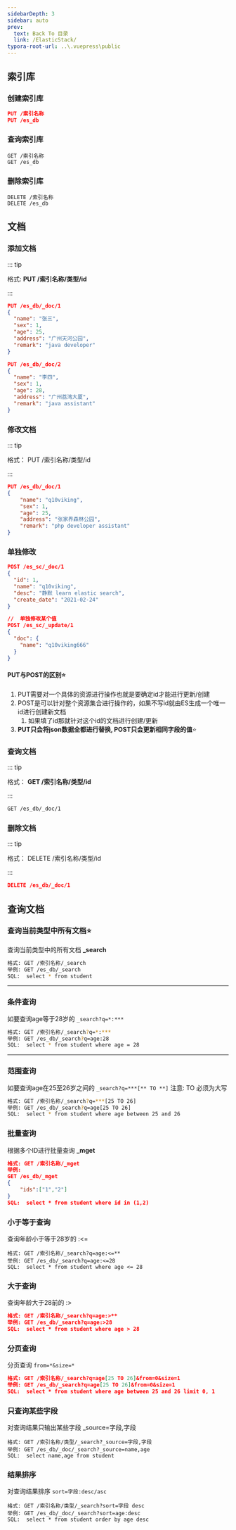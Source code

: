 ```yaml
---
sidebarDepth: 3
sidebar: auto
prev:
  text: Back To 目录
  link: /ElasticStack/
typora-root-url: ..\.vuepress\public
---
```




## 索引库

### 创建索引库

```json
PUT /索引名称
PUT /es_db
```

### 查询索引库

```
GET /索引名称
GET /es_db
```

### 删除索引库

```
DELETE /索引名称
DELETE /es_db	
```



## 文档

### 添加文档

::: tip

格式: **PUT /索引名称/类型/id**

:::

```json
PUT /es_db/_doc/1
{
  "name": "张三",
  "sex": 1,
  "age": 25,
  "address": "广州天河公园",
  "remark": "java developer"
}

PUT /es_db/_doc/2
{
  "name": "李四",
  "sex": 1,
  "age": 28,
  "address": "广州荔湾大厦",
  "remark": "java assistant"
}
```

### 修改文档

::: tip

格式： PUT /索引名称/类型/id

:::

```json
PUT /es_db/_doc/1
{
    "name": "q10viking",
    "sex": 1,
    "age": 25,
    "address": "张家界森林公园",
    "remark": "php developer assistant"				
}
```

###  单独修改

```json
POST /es_sc/_doc/1
{
  "id": 1,
  "name": "q10viking",
  "desc": "静默 learn elastic search",
  "create_date": "2021-02-24"
}

//	单独修改某个值
POST /es_sc/_update/1
{
  "doc": {
    "name": "q10viking666"
  }
}
```



#### PUT与POST的区别⭐

1. PUT需要对一个具体的资源进行操作也就是要确定id才能进行更新/创建
2. POST是可以针对整个资源集合进行操作的，如果不写id就由ES生成一个唯一id进行创建新文档
   1. 如果填了id那就针对这个id的文档进行创建/更新
3. **PUT只会将json数据全都进行替换, POST只会更新相同字段的值**⭐





### 查询文档

::: tip

格式： **GET /索引名称/类型/id**

:::

```sh
GET /es_db/_doc/1
```



### 删除文档

::: tip

格式： DELETE /索引名称/类型/id

:::

```json
DELETE /es_db/_doc/1
```



## 查询文档

### 查询当前类型中所有文档⭐

查询当前类型中的所有文档 **_search** 

```sh
格式: GET /索引名称/_search
举例: GET /es_db/_search
SQL:  select * from student
```

--------

### 条件查询

如要查询age等于28岁的 `_search?q=*:***`

```sh
格式: GET /索引名称/_search?q=*:***
举例: GET /es_db/_search?q=age:28
SQL:  select * from student where age = 28
```

----------

### 范围查询

如要查询age在25至26岁之间的 `_search?q=***[** TO **]`  注意: TO 必须为大写

```sh
格式: GET /索引名称/_search?q=***[25 TO 26]
举例: GET /es_db/_search?q=age[25 TO 26]
SQL:  select * from student where age between 25 and 26
```



### 批量查询

根据多个ID进行批量查询 **_mget**

```json
格式: GET /索引名称/_mget
举例:
GET /es_db/_mget
{
    "ids":["1","2"]
}
SQL:  select * from student where id in (1,2)
```



### 小于等于查询

查询年龄小于等于28岁的 :<=

```
格式: GET /索引名称/_search?q=age:<=**
举例: GET /es_db/_search?q=age:<=28
SQL:  select * from student where age <= 28
```



### 大于查询

查询年龄大于28前的 :>

```json
格式: GET /索引名称/_search?q=age:>**
举例: GET /es_db/_search?q=age:>28
SQL:  select * from student where age > 28
```



### 分页查询

分页查询 `from=*&size=*`

```json
格式: GET /索引名称/_search?q=age[25 TO 26]&from=0&size=1
举例: GET /es_db/_search?q=age[25 TO 26]&from=0&size=1
SQL:  select * from student where age between 25 and 26 limit 0, 1 
```



### 只查询某些字段

对查询结果只输出某些字段 _source=字段,字段

```
格式: GET /索引名称/类型/_search?_source=字段,字段
举例: GET /es_db/_doc/_search?_source=name,age
SQL:  select name,age from student
```

### 结果排序

对查询结果排序 `sort=字段:desc/asc`

```
格式: GET /索引名称/类型/_search?sort=字段 desc
举例: GET /es_db/_doc/_search?sort=age:desc
SQL:  select * from student order by age desc
```



